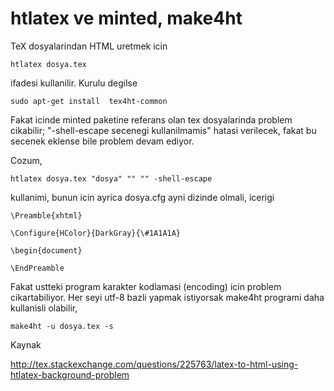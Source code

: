 # htlatex ve minted, make4ht


TeX dosyalarindan HTML uretmek icin 

```
htlatex dosya.tex
```

ifadesi kullanilir. Kurulu degilse

```
sudo apt-get install  tex4ht-common
```

Fakat icinde minted paketine referans olan tex dosyalarinda problem
cikabilir; "-shell-escape secenegi kullanilmamis" hatasi verilecek,
fakat bu secenek eklense bile problem devam ediyor. 

Cozum, 

```
htlatex dosya.tex "dosya" "" "" -shell-escape
```

kullanimi, bunun icin ayrica dosya.cfg ayni dizinde olmali, icerigi 

```
\Preamble{xhtml}

\Configure{HColor}{DarkGray}{\#1A1A1A}

\begin{document}

\EndPreamble
```

Fakat ustteki program karakter kodlamasi (encoding) icin problem
cikartabiliyor. Her seyi utf-8 bazli yapmak istiyorsak make4ht
programi daha kullanisli olabilir,

```
make4ht -u dosya.tex -s 
```


Kaynak

http://tex.stackexchange.com/questions/225763/latex-to-html-using-htlatex-background-problem







